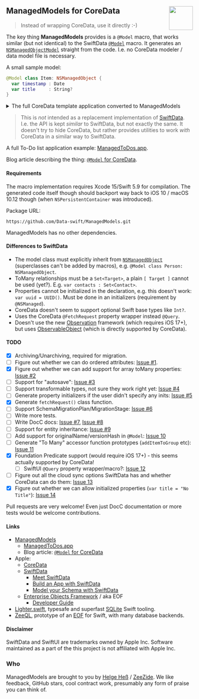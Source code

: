 <h2>ManagedModels for CoreData
  <img src="https://zeezide.com/img/managedmodels/ManagedModels128.png"
       align="right" width="64" height="64" />
</h2>

> Instead of wrapping CoreData, use it directly :-)

The key thing **ManagedModels** provides is a `@Model` macro, 
that works similar (but not identical) to the SwiftData
[`@Model`](https://developer.apple.com/documentation/swiftdata/model())
macro.
It generates an
[`NSManagedObjectModel`](https://developer.apple.com/documentation/coredata/nsmanagedobjectmodel)
straight from the code. I.e. no CoreData modeler / data model file is necessary.

A small sample model:
```swift
@Model class Item: NSManagedObject {
  var timestamp : Date
  var title     : String?
}
```

<details>
<summary>The full CoreData template application converted to ManagedModels</summary><br/>

```swift
import SwiftUI
import ManagedModels

@Model class Item: NSManagedObject {
  var timestamp : Date
}

struct ContentView: View {

  @Environment(\.modelContext) private var viewContext
  
  @FetchRequest(sort: \.timestamp, animation: .default)
  private var items: FetchedResults<Item>
  
  var body: some View {
    NavigationView {
      List {
        ForEach(items) { item in
          NavigationLink {
            Text("Item at \(item.timestamp!, format: .dateTime)")
          } label: {
            Text("\(item.timestamp!, format: .dateTime)")
          }
        }
        .onDelete(perform: deleteItems)
      }
      .toolbar {
        ToolbarItem(placement: .navigationBarTrailing) {
          EditButton()
        }
        ToolbarItem {
          Button(action: addItem) {
            Label("Add Item", systemImage: "plus")
          }
        }
      }
      Text("Select an item")
    }
  }
  
  private func addItem() {
    withAnimation {
      let newItem = Item(context: viewContext)
      newItem.timestamp = Date()
      try! viewContext.save()
    }
  }
  
  private func deleteItems(offsets: IndexSet) {
    withAnimation {
      offsets.map { items[$0] }.forEach(viewContext.delete)
      try! viewContext.save()
    }
  }
}

#Preview {
  ContentView()
    .modelContainer(for: Item.self, inMemory: true)
}
```

</details>


> This is *not* intended as a replacement implementation of
> [SwiftData](https://developer.apple.com/documentation/swiftdata).
> I.e. the API is kept _similar_ to SwiftData, but not exactly the same.
> It doesn't try to hide CoreData, but rather provides utilities to work *with*
> CoreData in a similar way to SwiftData.

A full To-Do list application example:
[ManagedToDos.app](https://github.com/Data-swift/ManagedToDosApp).

Blog article describing the thing: [`@Model` for CoreData](https://www.alwaysrightinstitute.com/managedmodels/).

#### Requirements

The macro implementation requires Xcode 15/Swift 5.9 for compilation.
The generated code itself though should backport way back to 
iOS 10 / macOS 10.12 though (when `NSPersistentContainer` was introduced).

Package URL:
```
https://github.com/Data-swift/ManagedModels.git
```

ManagedModels has no other dependencies.


#### Differences to SwiftData

- The model class must explicitly inherit from
  [`NSManagedObject`](https://developer.apple.com/documentation/coredata/nsmanagedobject)
  (superclasses can't be added by macros), 
  e.g. `@Model class Person: NSManagedObject`.
- ToMany relationships must be a `Set<Target>`, a plain `[ Target ]` cannot be
  used (yet?). E.g. `var contacts : Set<Contact>`.
- Properties cannot be initialized in the declaration,
  e.g. this doesn't work: `var uuid = UUID()`. 
  Must be done in an initializers (requirement by `@NSManaged`).
- CoreData doesn't seem to support optional Swift base types like `Int?`.
- Uses the CoreData `@FetchRequest` property wrapper instead `@Query`.
- Doesn't use the new 
  [Observation](https://developer.apple.com/documentation/observation) 
  framework (which requires iOS 17+), but uses 
  [ObservableObject](https://developer.apple.com/documentation/combine/observableobject)
  (which is directly supported by CoreData).


#### TODO

- [x] Archiving/Unarchiving, required for migration.
- [ ] Figure out whether we can do ordered attributes: [Issue #1](https://github.com/Data-swift/ManagedModels/issues/1).
- [x] Figure out whether we can add support for array toMany properties: [Issue #2](https://github.com/Data-swift/ManagedModels/issues/2)
- [ ] Support for "autosave": [Issue #3](https://github.com/Data-swift/ManagedModels/issues/3)
- [ ] Support transformable types, not sure they work right yet: [Issue #4](https://github.com/Data-swift/ManagedModels/issues/4)
- [ ] Generate property initializers if the user didn't specify any inits: [Issue #5](https://github.com/Data-swift/ManagedModels/issues/5)
- [x] Generate `fetchRequest()` class function.
- [ ] Support SchemaMigrationPlan/MigrationStage: [Issue #6](https://github.com/Data-swift/ManagedModels/issues/6)
- [ ] Write more tests.
- [ ] Write DocC docs: [Issue #7](https://github.com/Data-swift/ManagedModels/issues/7), [Issue #8](https://github.com/Data-swift/ManagedModels/issues/8)
- [ ] Support for entity inheritance: [Issue #9](https://github.com/Data-swift/ManagedModels/issues/9)
- [ ] Add support for originalName/versionHash in `@Model`: [Issue 10](https://github.com/Data-swift/ManagedModels/issues/10)
- [ ] Generate "To Many" accessor function prototypes (`addItemToGroup` etc): [Issue 11](https://github.com/Data-swift/ManagedModels/issues/11)
- [x] Foundation Predicate support (would require iOS 17+) - this seems actually supported by CoreData!
  - [ ] SwiftUI `@Query` property wrapper/macro?: [Issue 12](https://github.com/Data-swift/ManagedModels/issues/12)
- [ ] Figure out all the cloud sync options SwiftData has and whether CoreData
      can do them: [Issue 13](https://github.com/Data-swift/ManagedModels/issues/13)
- [x] Figure out whether we can allow initialized properties 
      (`var title = "No Title"`): [Issue 14](https://github.com/Data-swift/ManagedModels/issues/14)

Pull requests are very welcome!
Even just DocC documentation or more tests would be welcome contributions.


#### Links

- [ManagedModels](https://github.com/Data-swift/ManagedModels/)
  - [ManagedToDos.app](https://github.com/Data-swift/ManagedToDosApp)
  - Blog article: [`@Model` for CoreData](https://www.alwaysrightinstitute.com/managedmodels/)
- Apple:
  - [CoreData](https://developer.apple.com/documentation/coredata)
  - [SwiftData](https://developer.apple.com/documentation/swiftdata)
    - [Meet SwiftData](https://developer.apple.com/videos/play/wwdc2023/10187)
    - [Build an App with SwiftData](https://developer.apple.com/videos/play/wwdc2023/10154)
    - [Model your Schema with SwiftData](https://developer.apple.com/videos/play/wwdc2023/10195)
  - [Enterprise Objects Framework](https://en.wikipedia.org/wiki/Enterprise_Objects_Framework) / aka EOF
    - [Developer Guide](https://developer.apple.com/library/archive/documentation/LegacyTechnologies/WebObjects/WebObjects_4.5/System/Documentation/Developer/EnterpriseObjects/DevGuide/EOFDevGuide.pdf)
- [Lighter.swift](https://github.com/Lighter-swift), typesafe and superfast 
  [SQLite](https://www.sqlite.org) Swift tooling.
- [ZeeQL](http://zeeql.io), prototype of an 
  [EOF](https://en.wikipedia.org/wiki/Enterprise_Objects_Framework) for Swift,
  with many database backends.


#### Disclaimer

SwiftData and SwiftUI are trademarks owned by Apple Inc. Software maintained as 
a part of the this project is not affiliated with Apple Inc.


### Who

ManagedModels are brought to you by
[Helge Heß](https://github.com/helje5/) / [ZeeZide](https://zeezide.de).
We like feedback, GitHub stars, cool contract work, 
presumably any form of praise you can think of.
